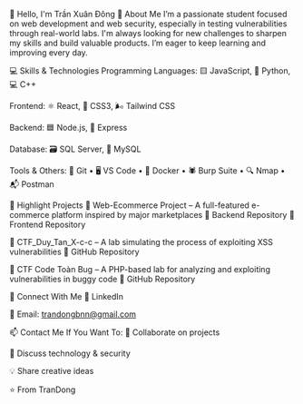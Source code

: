 
👋 Hello, I'm Trần Xuân Đông
🚀 About Me
I’m a passionate student focused on web development and web security, especially in testing vulnerabilities through real-world labs. I'm always looking for new challenges to sharpen my skills and build valuable products. I’m eager to keep learning and improving every day.

💻 Skills & Technologies
Programming Languages: 🟨 JavaScript, 🐍 Python, 💻 C++

Frontend: ⚛️ React, 🎨 CSS3, 🌬️ Tailwind CSS

Backend: 🟦 Node.js, 🚂 Express

Database: 🗃️ SQL Server, 🐬 MySQL

Tools & Others:
🧰 Git • 🖥️ VS Code • 🐳 Docker • 🕷️ Burp Suite • 🔍 Nmap • 📬 Postman

🌟 Highlight Projects
🛒 Web-Ecommerce Project – A full-featured e-commerce platform inspired by major marketplaces
🔗 Backend Repository
🔗 Frontend Repository

🧪 CTF_Duy_Tan_X-c-c – A lab simulating the process of exploiting XSS vulnerabilities
🔗 GitHub Repository

🐞 CTF Code Toàn Bug – A PHP-based lab for analyzing and exploiting vulnerabilities in buggy code
🔗 GitHub Repository

🤝 Connect With Me
💼 LinkedIn

📧 Email: trandongbnn@gmail.com

📫 Contact Me If You Want To:
🤝 Collaborate on projects

💬 Discuss technology & security

💡 Share creative ideas

⭐️ From TranDong
